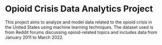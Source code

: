 # Opioid Crisis Data Analytics Project
This project aims to analyze and model data related to the opioid crisis in the United States using machine learning techniques. The dataset used is from Reddit forums discussing opioid-related topics and includes data from January 2011 to March 2022.
